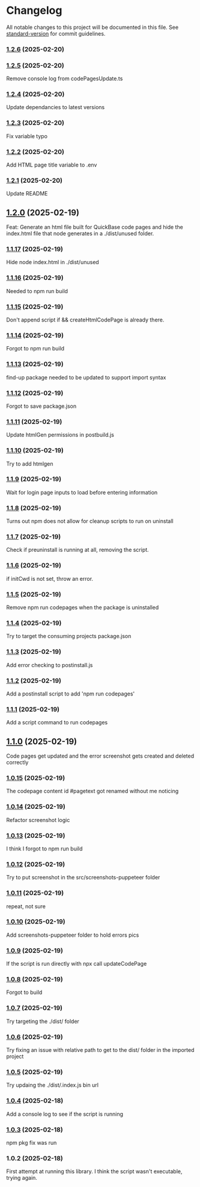 # Changelog

All notable changes to this project will be documented in this file. See [standard-version](https://github.com/conventional-changelog/standard-version) for commit guidelines.

### [1.2.6](https://github.com/DrewBradfordXYZ/quickbase-codepages/compare/v1.2.5...v1.2.6) (2025-02-20)

### [1.2.5](https://github.com/DrewBradfordXYZ/quickbase-codepages/compare/v1.2.4...v1.2.5) (2025-02-20)

Remove console log from codePagesUpdate.ts

### [1.2.4](https://github.com/DrewBradfordXYZ/quickbase-codepages/compare/v1.2.3...v1.2.4) (2025-02-20)

Update dependancies to latest versions

### [1.2.3](https://github.com/DrewBradfordXYZ/quickbase-codepages/compare/v1.2.2...v1.2.3) (2025-02-20)

Fix variable typo

### [1.2.2](https://github.com/DrewBradfordXYZ/quickbase-codepages/compare/v1.2.1...v1.2.2) (2025-02-20)

Add HTML page title variable to .env

### [1.2.1](https://github.com/DrewBradfordXYZ/quickbase-codepages/compare/v1.2.0...v1.2.1) (2025-02-20)

Update README

## [1.2.0](https://github.com/DrewBradfordXYZ/quickbase-codepages/compare/v1.1.17...v1.2.0) (2025-02-19)

Feat: Generate an html file built for QuickBase code pages and hide the index.html file that node generates in a ./dist/unused folder.

### [1.1.17](https://github.com/DrewBradfordXYZ/quickbase-codepages/compare/v1.1.16...v1.1.17) (2025-02-19)

Hide node index.html in ./dist/unused

### [1.1.16](https://github.com/DrewBradfordXYZ/quickbase-codepages/compare/v1.1.15...v1.1.16) (2025-02-19)

Needed to npm run build

### [1.1.15](https://github.com/DrewBradfordXYZ/quickbase-codepages/compare/v1.1.14...v1.1.15) (2025-02-19)

Don't append script if && createHtmlCodePage is already there.

### [1.1.14](https://github.com/DrewBradfordXYZ/quickbase-codepages/compare/v1.1.13...v1.1.14) (2025-02-19)

Forgot to npm run build

### [1.1.13](https://github.com/DrewBradfordXYZ/quickbase-codepages/compare/v1.1.12...v1.1.13) (2025-02-19)

find-up package needed to be updated to support import syntax

### [1.1.12](https://github.com/DrewBradfordXYZ/quickbase-codepages/compare/v1.1.11...v1.1.12) (2025-02-19)

Forgot to save package.json

### [1.1.11](https://github.com/DrewBradfordXYZ/quickbase-codepages/compare/v1.1.10...v1.1.11) (2025-02-19)

Update htmlGen permissions in postbuild.js

### [1.1.10](https://github.com/DrewBradfordXYZ/quickbase-codepages/compare/v1.1.9...v1.1.10) (2025-02-19)

Try to add htmlgen

### [1.1.9](https://github.com/DrewBradfordXYZ/quickbase-codepages/compare/v1.1.8...v1.1.9) (2025-02-19)

Wait for login page inputs to load before entering information

### [1.1.8](https://github.com/DrewBradfordXYZ/quickbase-codepages/compare/v1.1.7...v1.1.8) (2025-02-19)

Turns out npm does not allow for cleanup scripts to run on uninstall

### [1.1.7](https://github.com/DrewBradfordXYZ/quickbase-codepages/compare/v1.1.6...v1.1.7) (2025-02-19)

Check if preuninstall is running at all, removing the script.

### [1.1.6](https://github.com/DrewBradfordXYZ/quickbase-codepages/compare/v1.1.5...v1.1.6) (2025-02-19)

if initCwd is not set, throw an error.

### [1.1.5](https://github.com/DrewBradfordXYZ/quickbase-codepages/compare/v1.1.4...v1.1.5) (2025-02-19)

Remove npm run codepages when the package is uninstalled

### [1.1.4](https://github.com/DrewBradfordXYZ/quickbase-codepages/compare/v1.1.3...v1.1.4) (2025-02-19)

Try to target the consuming projects package.json

### [1.1.3](https://github.com/DrewBradfordXYZ/quickbase-codepages/compare/v1.1.2...v1.1.3) (2025-02-19)

Add error checking to postinstall.js

### [1.1.2](https://github.com/DrewBradfordXYZ/quickbase-codepages/compare/v1.1.1...v1.1.2) (2025-02-19)

Add a postinstall script to add 'npm run codepages'

### [1.1.1](https://github.com/DrewBradfordXYZ/quickbase-codepages/compare/v1.1.0...v1.1.1) (2025-02-19)

Add a script command to run codepages

## [1.1.0](https://github.com/DrewBradfordXYZ/quickbase-codepages/compare/v1.0.15...v1.1.0) (2025-02-19)

Code pages get updated and the error screenshot gets created and deleted correctly

### [1.0.15](https://github.com/DrewBradfordXYZ/quickbase-codepages/compare/v1.0.14...v1.0.15) (2025-02-19)

The codepage content id #pagetext got renamed without me noticing

### [1.0.14](https://github.com/DrewBradfordXYZ/quickbase-codepages/compare/v1.0.13...v1.0.14) (2025-02-19)

Refactor screenshot logic

### [1.0.13](https://github.com/DrewBradfordXYZ/quickbase-codepages/compare/v1.0.12...v1.0.13) (2025-02-19)

I think I forgot to npm run build

### [1.0.12](https://github.com/DrewBradfordXYZ/quickbase-codepages/compare/v1.0.11...v1.0.12) (2025-02-19)

Try to put screenshot in the src/screenshots-puppeteer folder

### [1.0.11](https://github.com/DrewBradfordXYZ/quickbase-codepages/compare/v1.0.10...v1.0.11) (2025-02-19)

repeat, not sure

### [1.0.10](https://github.com/DrewBradfordXYZ/quickbase-codepages/compare/v1.0.9...v1.0.10) (2025-02-19)

Add screenshots-puppeteer folder to hold errors pics

### [1.0.9](https://github.com/DrewBradfordXYZ/quickbase-codepages/compare/v1.0.8...v1.0.9) (2025-02-19)

If the script is run directly with npx call updateCodePage

### [1.0.8](https://github.com/DrewBradfordXYZ/quickbase-codepages/compare/v1.0.7...v1.0.8) (2025-02-19)

Forgot to build

### [1.0.7](https://github.com/DrewBradfordXYZ/quickbase-codepages/compare/v1.0.6...v1.0.7) (2025-02-19)

Try targeting the ./dist/ folder

### [1.0.6](https://github.com/DrewBradfordXYZ/quickbase-codepages/compare/v1.0.5...v1.0.6) (2025-02-19)

Try fixing an issue with relative path to get to the dist/ folder in the imported project

### [1.0.5](https://github.com/DrewBradfordXYZ/quickbase-codepages/compare/v1.0.4...v1.0.5) (2025-02-19)

Try updaing the ./dist/.index.js bin url

### [1.0.4](https://github.com/DrewBradfordXYZ/quickbase-codepages/compare/v1.0.3...v1.0.4) (2025-02-18)

Add a console log to see if the script is running

### [1.0.3](https://github.com/DrewBradfordXYZ/quickbase-codepages/compare/v1.0.2...v1.0.3) (2025-02-18)

npm pkg fix was run

### 1.0.2 (2025-02-18)

First attempt at running this library. I think the script wasn't executable, trying again.
